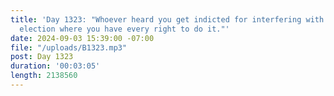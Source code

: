 ```yaml
---
title: 'Day 1323: "Whoever heard you get indicted for interfering with a presidential
  election where you have every right to do it."'
date: 2024-09-03 15:39:00 -07:00
file: "/uploads/B1323.mp3"
post: Day 1323
duration: '00:03:05'
length: 2138560
---
```


